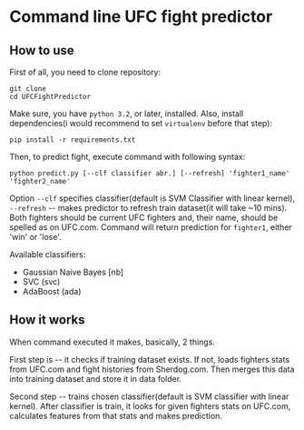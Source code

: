 # Command line UFC fight predictor

## How to use

First of all, you need to clone repository:

    git clone
    cd UFCFightPredictor

Make sure, you have `python 3.2`, or later, installed. Also, install dependencies(i would recommend to set `virtualenv` before that step):

    pip install -r requirements.txt

Then, to predict fight, execute command with following syntax:

    python predict.py [--clf classifier abr.] [--refresh] 'fighter1_name' 'fighter2_name'

Option `--clf` specifies classifier(default is SVM Classifier with linear kernel), `--refresh` -- makes predictor to refresh train dataset(it will take ~10 mins). Both fighters should be current UFC fighters and, their name, should be spelled as on UFC.com. Command will return prediction for `fighter1`, either 'win' or 'lose'.

Available classifiers:

  - Gaussian Naive Bayes [nb]
  - SVC (svc)
  - AdaBoost (ada)

## How it works

When command executed it makes, basically, 2 things.

First step is -- it checks if training dataset exists. If not, loads fighters stats from UFC.com and fight histories from Sherdog.com. Then merges this data into training dataset and store it in data folder.

Second step -- trains chosen classifier(default is SVM classifier with linear kernel). After classifier is train, it looks for given fighters stats on UFC.com, calculates features from that stats and makes prediction.
